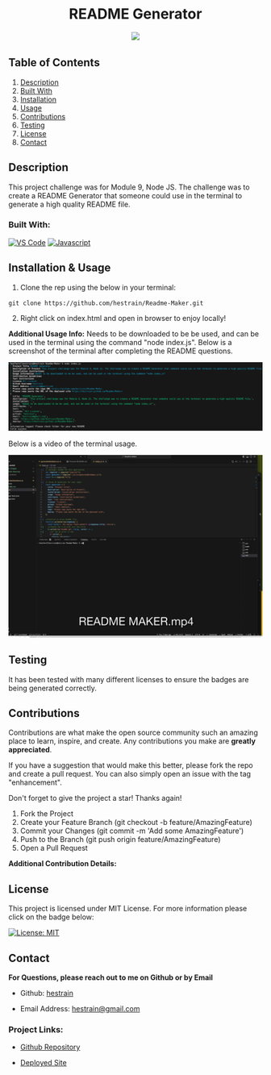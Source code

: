 <h1 align="center"> README Generator </h1>

<div align="center">
<a href="https://opensource.org/licenses/MIT"> <img src="https://img.shields.io/badge/License-MIT-yellow.svg"></a></div>

  ## Table of Contents
<ol>
<li>
<a href="#description"> Description </a>
</li>
<li> <a href="#built-with"> Built With </a>
</li>
<li><a href="#installation"> Installation </a>
</li>
<li>
<a href="#usage"> Usage </a>
</li>
<li><a href="#contributions"> Contributions </a>
</li>
<li>
<a href="#testing"> Testing </a>
</li>
<li>
<a href="#license"> License </a>
</li>
<li>
<a href="#contact"> Contact </a>
</li> 
</ol>

## Description 
 
  This project challenge was for Module 9, Node JS. The challenge was to create a README Generator that someone could use in the terminal to generate a high quality README file.
 

### Built With: 

  [![VS Code](https://img.shields.io/badge/IDE-VSCode-0000ff?style=plastic&logo=VisualStudioCode&logoWidth=10)](https://code.visualstudio.com/docs)
  [![Javascript](https://img.shields.io/badge/Language-JavaScript-ff0000?style=plastic&logo=JavaScript&logoWidth=10)](https://javascript.info/)

## Installation & Usage 


1. Clone the rep using the below in your terminal: 

```
git clone https://github.com/hestrain/Readme-Maker.git 
```

2. Right click on index.html and open in browser to enjoy locally! 


**Additional Usage Info:** 
   Needs to be downloaded to be be used, and can be used in the terminal using the command "node index.js".
   Below is a screenshot of the terminal after completing the README questions. 

   ![Terminal View](/assets/images/terminal%20view.png)
   
   Below is a video of the terminal usage. 

  [![Video of terminal usage](/assets/images/readme%20maker%20thumbnail.png)](https://youtu.be/62o1PFIR1gk)

## Testing 

  It has been tested with many different licenses to ensure the badges are being generated correctly. 

## Contributions 

   Contributions are what make the open source community such an amazing place to learn, inspire, and create. Any contributions you make are **greatly appreciated**. 



If you have a suggestion that would make this better, please fork the repo and create a pull request. You can also simply open an issue with the tag "enhancement".

Don't forget to give the project a star! Thanks again!


1. Fork the Project
2. Create your Feature Branch (git checkout -b feature/AmazingFeature)
3. Commit your Changes (git commit -m 'Add some AmazingFeature')
4. Push to the Branch (git push origin feature/AmazingFeature)
5. Open a Pull Request


 
 **Additional Contribution Details:** 
   

## License 
 
  This project is licensed under MIT License. For more information please click on the badge below: 
  
 
 [![License: MIT](https://img.shields.io/badge/License-MIT-yellow.svg)](https://opensource.org/licenses/MIT)

## Contact 
 
**For Questions, please reach out to me on Github or by Email** 

  - Github: 
   [hestrain](https://github.com/hestrain)

  - Email Address: 
  [hestrain@gmail.com](hestrain@gmail.com)

  ### Project Links: 

 - [Github Repository](https://github.com/hestrain/Readme-Maker)

 - [Deployed Site](https://hestrain.github.io/Readme-Maker/)
